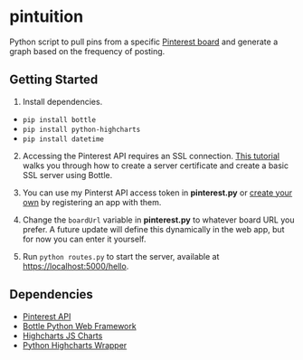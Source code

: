 # pintuition

Python script to pull pins from a specific [Pinterest board](https://www.pinterest.com/eleanordare/wedding/) and generate a graph based on the frequency of posting.


## Getting Started

1. Install dependencies.
  - `pip install bottle`
  - `pip install python-highcharts`
  - `pip install datetime`

2. Accessing the Pinterest API requires an SSL connection. [This tutorial](http://www.socouldanyone.com/2014/01/bottle-with-ssl.html) walks you through how to create a server certificate and create a basic SSL server using Bottle.

3. You can use my Pinterst API access token in **pinterest.py** or [create your own](https://developers.pinterest.com/apps/) by registering an app with them.

4. Change the `boardUrl` variable in **pinterest.py** to whatever board URL you prefer. A future update will define this dynamically in the web app, but for now you can enter it yourself.

5. Run `python routes.py` to start the server, available at [https://localhost:5000/hello](https://localhost:5000/hello).


## Dependencies

- [Pinterest API](https://developers.pinterest.com/)
- [Bottle Python Web Framework](http://bottlepy.org/)
- [Highcharts JS Charts](http://www.highcharts.com/)
- [Python Highcharts Wrapper](https://github.com/kyper-data/python-highcharts)
